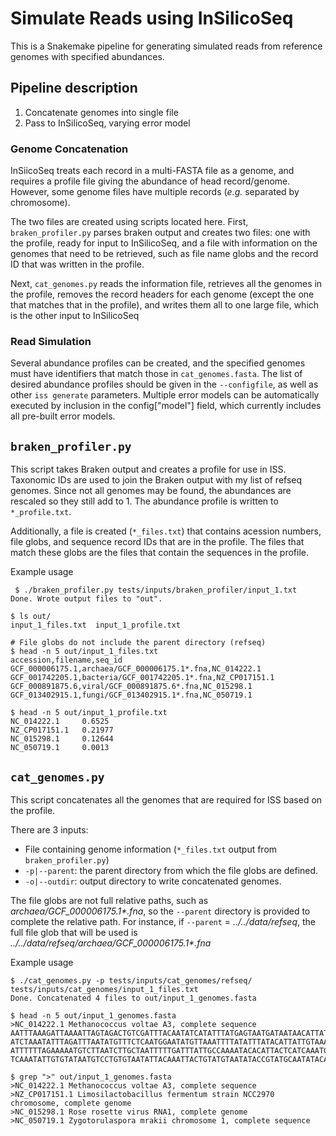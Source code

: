 # Simulate Reads using InSilicoSeq

This is a Snakemake pipeline for generating simulated reads from reference genomes with specified abundances.

## Pipeline description

1. Concatenate genomes into single file
2. Pass to InSilicoSeq, varying error model

### Genome Concatenation

InSiicoSeq treats each record in a multi-FASTA file as a genome, and requires a profile file giving the abundance of head record/genome. However, some genome files have multiple records (*e.g.* separated by chromosome).

The two files are created using scripts located here. First, `braken_profiler.py` parses braken output and creates two files: one with the profile, ready for input to InSilicoSeq, and a file with information on the genomes that need to be retrieved, such as file name globs and the record ID that was written in the profile.

Next, `cat_genomes.py` reads the information file, retrieves all the genomes in the profile, removes the record headers for each genome (except the one that matches that in the profile), and writes them all to one large file, which is the other input to InSilicoSeq

### Read Simulation

Several abundance profiles can be created, and the specified genomes must have identifiers that match those in `cat_genomes.fasta`. The list of desired abundance profiles should be given in the `--configfile`, as well as other `iss generate` parameters. Multiple error models can be automatically executed by inclusion in the config["model"] field, which currently includes all pre-built error models.


## `braken_profiler.py`

This script takes Braken output and creates a profile for use in ISS. Taxonomic IDs are used to join the Braken output with my list of refseq genomes. Since not all genomes may be found, the abundances are rescaled so they still add to 1. The abundance profile is written to `*_profile.txt`.

Additionally, a file is created (`*_files.txt`) that contains acession numbers, file globs, and sequence record IDs that are in the profile. The files that match these globs are the files that contain the sequences in the profile.

Example usage
```
 $ ./braken_profiler.py tests/inputs/braken_profiler/input_1.txt
Done. Wrote output files to "out".

$ ls out/
input_1_files.txt  input_1_profile.txt

# File globs do not include the parent directory (refseq)
$ head -n 5 out/input_1_files.txt 
accession,filename,seq_id
GCF_000006175.1,archaea/GCF_000006175.1*.fna,NC_014222.1
GCF_001742205.1,bacteria/GCF_001742205.1*.fna,NZ_CP017151.1
GCF_000891875.6,viral/GCF_000891875.6*.fna,NC_015298.1
GCF_013402915.1,fungi/GCF_013402915.1*.fna,NC_050719.1

$ head -n 5 out/input_1_profile.txt
NC_014222.1     0.6525
NZ_CP017151.1   0.21977
NC_015298.1     0.12644
NC_050719.1     0.0013
```
## `cat_genomes.py`

This script concatenates all the genomes that are required for ISS based on the profile.

There are 3 inputs:

* File containing genome information (`*_files.txt` output from `braken_profiler.py`)
* `-p|--parent`: the parent directory from which the file globs are defined.
* `-o|--outdir`: output directory to write concatenated genomes.

The file globs are not full relative paths, such as *archaea/GCF_000006175.1\*.fna*, so the `--parent` directory is provided to complete the relative path. For instance, if `--parent` = *../../data/refseq*, the full file glob that will be used is *../../data/refseq/archaea/GCF_000006175.1\*.fna*

Example usage
```
$ ./cat_genomes.py -p tests/inputs/cat_genomes/refseq/ tests/inputs/cat_genomes/input_1_files.txt 
Done. Concatenated 4 files to out/input_1_genomes.fasta

$ head -n 5 out/input_1_genomes.fasta
>NC_014222.1 Methanococcus voltae A3, complete sequence
AATTTAAAGATTAAAATTAGTAGACTGTCGATTTACAATATCATATTTATGAGTAATGATAATAACATTATCAAAGTATT
ATCTAAATATTTAGATTTAATATGTTTCTCAATGGAATATGTTAAATTTTATATTTATACATTATTGTAAAATCATAAAA
ATTTTTTAGAAAAATGTCTTAATCTTGCTAATTTTTGATTTATTGCCAAAATACACATTACTCATCAAATGAAAATTAGT
TCAAATATTGTGTATAATGTCCTGTGTAATATTACAAATTACTGTATGTAATATACCGTATGCAATATACAATAGTAAAT

$ grep ">" out/input_1_genomes.fasta 
>NC_014222.1 Methanococcus voltae A3, complete sequence
>NZ_CP017151.1 Limosilactobacillus fermentum strain NCC2970 chromosome, complete genome
>NC_015298.1 Rose rosette virus RNA1, complete genome
>NC_050719.1 Zygotorulaspora mrakii chromosome 1, complete sequence
```

